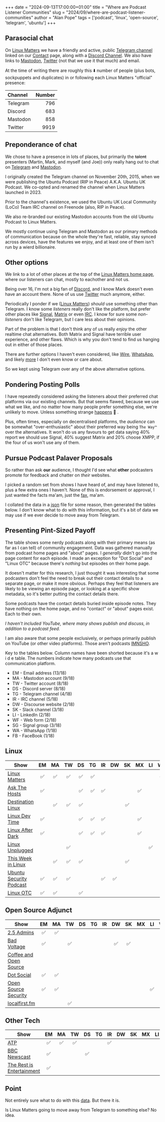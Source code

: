 +++
date = "2024-09-13T17:00:00+01:00"
title = "Where are Podcast Listener Communities"
slug = "2024/09/where-are-podcast-listener-communities"
author = "Alan Pope"
tags = ['podcast', 'linux', 'open-source', 'telegram', 'ubuntu']
+++

## Parasocial chat

On [Linux Matters](https://linuxmatters.sh/) we have a friendly and active, public [Telegram channel](https://linuxmatters.sh/telegram) linked on our [Contact](https://linuxmatters.sh/contact) page, along with a [Discord Channel](https://discord.com/invite/wgQsshhrWW). We also have links to [Mastodon](https://ubuntu.social/@linuxmatters), [Twitter](https://twitter.com/linuxmatters) (not that we use it that much) and email.

At the time of writing there are roughly this ⬇️ number of people (plus bots, sockpuppets and duplicates) in or following each Linux Matters "official" presence:

| Channel | Number |
| :-- | --: |
| Telegram | 796 |
| Discord | 683 |
| Mastodon | 858 |
| Twitter | 9919 |


## Preponderance of chat

We chose to have a presence in lots of places, but primarily the ~~talent~~ presenters (Martin, Mark, and myself (and Joe)) only really hang out to chat on [Telegram](https://linuxmatters.sh/telegram) and [Mastodon](https://ubuntu.social/@linuxmatters). 

I originally created the Telegram channel on November 20th, 2015, when we were publishing the Ubuntu Podcast (RIP in Peace) A.K.A. Ubuntu UK Podcast. We co-opted and renamed the channel when Linux Matters launched in 2023.

Prior to the channel's existence, we used the Ubuntu UK Local Community (LoCo) Team IRC channel on Freenode (also, RIP in Peace). 

We also re-branded our existing Mastodon accounts from the old Ubuntu Podcast to Linux Matters.

We mostly continue using Telegram and Mastodon as our primary methods of communication because on the whole they're fast, reliable, stay synced across devices, have the features we enjoy, and at least one of them isn't run by a wierd billionaire. 

## Other options

We link to a lot of other places at the top of the [Linux Matters home page](https://linuxmatters.sh), where our listeners can chat, mostly to eachother and not us. 

Being over 16, I'm not a big fan of [Discord](https://discord.com/invite/wgQsshhrWW), and I know Mark doesn't even have an account there. None of us use [Twitter](https://popey.com/hellscape/?destination=https://www.twitter.com/) much anymore, either.

Periodically I ponder if we ([Linux Matters](https://linuxmatters.sh/)) *should* use something other than Telegram. I know some *listeners* really don't like the platform, but prefer other places like [Signal](https://signal.org/), [Matrix](https://cinny.in/) or even [IRC](https://snapcraft.io/halloy). I know for sure some *non-listeners* don't like Telegram, but I care less about their opinions. 

Part of the problem is that I don't think any of us really *enjoy* the other realtime chat alternatives. Both Matrix and Signal have terrible user experience, and other flaws. Which is why you don't tend to find us hanging out in either of those places.

There are further options I haven't even considered, like [Wire](https://wire.com/), [WhatsApp](https://popey.com/hellscape/?destination=https://www.whatsapp.com/), and likely [more](https://en.wikipedia.org/wiki/Microsoft_Comic_Chat) I don't even know or care about. 

So we kept using Telegram over any of the above alternative options. 

## Pondering Posting Polls

I have repeatedly considered asking the listeners about their preferred chat platforms via our existing channels. But that seems flawed, because we use what we like, and no matter how many people prefer something else, we're unlikely to move. Unless something strange [happens](https://en.wikipedia.org/wiki/Arrest_and_indictment_of_Pavel_Durov) 👀 .

Plus, often times, especially on decentralised platforms, the *audience* can be somewhat "over-enthusiastic" about their preferred way being `The Way™️` over the alternatives. It won't do us any favours to get data saying 40% report we should use Signal, 40% suggest Matrix and 20% choose XMPP, if the four of us won't use any of them.

## Pursue Podcast Palaver Proposals

So rather than ask **our** audience, I thought I'd see what **other** podcasters promote for feedback and chatter on *their* websites. 

I picked a random set from shows I have heard of, and may have listened to, plus a few extra ones I haven't. None of this is endorsement or approval, I just wanted the facts ma'am, just the [fax](https://www.youtube.com/watch?v=W2Ct0ouRooY), ma'am. 

I collated the data in a [json](https://gist.github.com/popey/b86a12e0b1cf8dd832fd6b56a4231c4f) file for some reason, then generated the tables below. I don't know what to do with this information, but it's a bit of data we may use if we ever decide to move away from Telegram.

## Presenting Pint-Sized Payoff

The table shows some nerdy podcasts along with their primary means (as far as I can tell) of community engagement. Data was gathered manually from podcast home pages and "about" pages. I *generally* didn't go into the page content for each episode. I made an exception for "Dot Social" and "Linux OTC" because there's *nothing* but episodes on their home page.

It doesn't matter for this research, I just thought it was interesting that some podcasters don't feel the need to break out their contact details to a separate page, or make it more obvious. Perhaps they feel that listeners are likely to be viewing an episode page, or looking at a specific show metadata, so it's better putting the contact details there.

Some podcasts have the contact details buried inside episode notes. They have nothing on the home page, and no "contact" or "about" pages exist. Each to their own.

*I haven't included YouTube, where many shows publish and discuss, in addition to a podcast feed.*

I am also aware that some people exclusively, or perhaps primarily publish on YouTube (or other video platforms). Those aren't podcasts [IMNSHO](https://idioms.thefreedictionary.com/IMNSHO).

Key to the tables below. Column names have been shorted because it's a w i d e table. The numbers indicate how many podcasts use that communication platform.

* EM - Email address (13/18)
* MA - Mastodon account (9/18)
* TW - Twitter account (8/18)
* DS - Discord server (8/18)
* TG - Telegram channel (4/18)
* IR - IRC channel (5/18)
* DW - Discourse website (2/18)
* SK - Slack channel (3/18)
* LI - LinkedIn (2/18)
* WF - Web form (2/18)
* SG - Signal group (3/18)
* WA - WhatsApp (1/18)
* FB - FaceBook (1/18)

## Linux

| Show    | EM | MA | TW | DS | TG | IR | DW | SK | MX | LI | WF | SG | WA | FB |
| ----    | :--: | :--: | :--: | :--: | :--: | :--: | :--: | :--: | :--: | :--: | :--: | :--: | :--: | :--: |
| [Linux Matters](https://linuxmatters.sh/) |✅|✅|✅|✅|✅| | | | | |✅| | | |
| [Ask The Hosts](https://askthehosts.com/) |✅| | |✅|✅|✅| | |✅| | | | | |
| [Destination Linux](https://tuxdigital.com/podcasts/destination-linux/)| |✅|✅|✅| | | |✅| | | |✅| | | |
| [Linux Dev Time](https://www.linuxdevtime.com/) |✅| | |✅|✅|✅| | |✅| | | | | |
| [Linux After Dark](https://linuxafterdark.net/)|✅| | |✅|✅|✅| | |✅| | | | | |
| [Linux Unplugged](https://www.jupiterbroadcasting.com/show/linux-unplugged/)| | |✅| | | | | | |✅| |✅| |✅|
| [This Week in Linux](https://tuxdigital.com/podcasts/this-week-in-linux/)| |✅|✅|✅| | | |✅| | | |✅| | | |
| [Ubuntu Security Podcast](https://ubuntusecuritypodcast.org/) |✅|✅|✅| | |✅|✅| | | | | | | |
| [Linux OTC](https://linuxotc.org/)|✅|✅| |✅| | | | | | | | | | |

## Open Source Adjunct

| Show    | EM | MA | TW | DS | TG | IR | DW | SK | MX | LI | WF | SG | WA | FB |
| ----    | :--: | :--: | :--: | :--: | :--: | :--: | :--: | :--: | :--: | :--: | :--: | :--: | :--: | :--: |
| [2.5 Admins](https://2.5admins.com/contact/) |✅|✅| | | | | | | | | | | | |
| [Bad Voltage](https://www.badvoltage.org/) |✅| |✅| | | |✅|✅| | | | | | |
| [Coffee and Open Source](https://www.coffeeandopensource.com/)| | | | | | | | | | |✅| | | |
| [Dot Social](https://dot-social.simplecast.com/) |✅|✅| | | | | | | | | | | | | |
| [Open Source Security](https://opensourcesecurity.io/)|✅|✅| | | | | | | |✅| | | | |
| [localfirst.fm](https://localfirst.fm)| | |✅| | | | | | | | | | | | |


## Other Tech

| Show    | EM | MA | TW | DS | TG | IR | DW | SK | MX | LI | WF | SG | WA | FB |
| ----    | :--: | :--: | :--: | :--: | :--: | :--: | :--: | :--: | :--: | :--: | :--: | :--: | :--: | :--: |
| [ATP](https://atp.fm/) |✅|✅|✅| | |✅| | | | | | | | |
| [BBC Newscast](https://www.bbc.co.uk/programmes/p05299nl/episodes/downloads)|✅| | |✅| | | | | | | | |✅| |
| [The Rest is Entertainment](https://www.goalhangerpodcasts.com/the-rest-is-entertainment)|✅| | | | | | | | | | | | | |

## Point

Not entirely sure what to do with this [data](https://gist.github.com/popey/b86a12e0b1cf8dd832fd6b56a4231c4f). But there it is.

Is Linux Matters going to move away from Telegram to something else? No idea.

